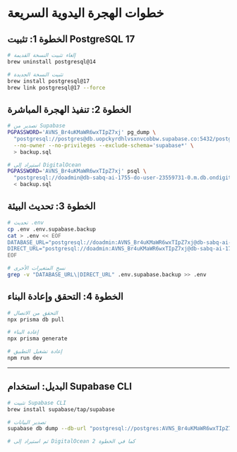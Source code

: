 # خطوات الهجرة اليدوية السريعة

## الخطوة 1: تثبيت PostgreSQL 17
```bash
# إلغاء تثبيت النسخة القديمة
brew uninstall postgresql@14

# تثبيت النسخة الجديدة
brew install postgresql@17
brew link postgresql@17 --force
```

## الخطوة 2: تنفيذ الهجرة المباشرة
```bash
# تصدير من Supabase
PGPASSWORD='AVNS_Br4uKMaWR6wxTIpZ7xj' pg_dump \
  "postgresql://postgres@db.uopckyrdhlvsxnvcobbw.supabase.co:5432/postgres" \
  --no-owner --no-privileges --exclude-schema='supabase*' \
  > backup.sql

# استيراد إلى DigitalOcean
PGPASSWORD='AVNS_Br4uKMaWR6wxTIpZ7xj' psql \
  "postgresql://doadmin@db-sabq-ai-1755-do-user-23559731-0.m.db.ondigitalocean.com:25060/sabq_app_pool" \
  < backup.sql
```

## الخطوة 3: تحديث البيئة
```bash
# تحديث .env
cp .env .env.supabase.backup
cat > .env << EOF
DATABASE_URL="postgresql://doadmin:AVNS_Br4uKMaWR6wxTIpZ7xj@db-sabq-ai-1755-do-user-23559731-0.m.db.ondigitalocean.com:25060/sabq_app_pool?sslmode=require"
DIRECT_URL="postgresql://doadmin:AVNS_Br4uKMaWR6wxTIpZ7xj@db-sabq-ai-1755-do-user-23559731-0.m.db.ondigitalocean.com:25060/sabq_app_pool?sslmode=require"
EOF

# نسخ المتغيرات الأخرى
grep -v "DATABASE_URL\|DIRECT_URL" .env.supabase.backup >> .env
```

## الخطوة 4: التحقق وإعادة البناء
```bash
# التحقق من الاتصال
npx prisma db pull

# إعادة البناء
npx prisma generate

# إعادة تشغيل التطبيق
npm run dev
```

---

## البديل: استخدام Supabase CLI
```bash
# تثبيت Supabase CLI
brew install supabase/tap/supabase

# تصدير البيانات
supabase db dump --db-url "postgresql://postgres:AVNS_Br4uKMaWR6wxTIpZ7xj@db.uopckyrdhlvsxnvcobbw.supabase.co:5432/postgres" > backup.sql

# ثم استيراد إلى DigitalOcean كما في الخطوة 2
``` 